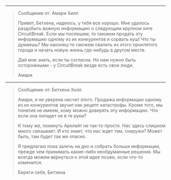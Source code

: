 
---

> Сообщение от: Амари Хилл
> 
> Привет, Бетхена, надеюсь, у тебя все хорошо. Мне удалось раздобыть важную информацию о следующем крупном хите CircuitBreak. Если мы поспешим, то сможем продать эту информацию одному из их конкурентов и сорвать куш! Что ты думаешь? Мы наконец-то сможем свалить из этого проклятого города и начать новую жизнь где-нибудь в другом месте.
> 
> Дай мне знать, если ты согласна. Но нам нужно быть осторожными - у CircuitBreak везде есть свои люди.
> 
> Амари

---

> Сообщение от: Бетхена Холл
>
> Амари, я не уверена насчет этого. Продажа информации одному из их конкурентов звучит как рецепт катастрофы. Кроме того, мы понятия не имеем, кому можно доверять эту информацию. Что если она попадет не в те руки?
>
> К тому же, покинуть Арклайт не так-то просто. Нас здесь слишком много связывает. И кто знает, что нас ждет там, снаружи? Может быть, там будет так же опасно.
>
> Я предлагаю пока залечь на дно и собрать больше информации, прежде чем принимать какие-либо необдуманные решения. Мы всегда можем вернуться к этой идее позже, если что-то изменится.
>
> Береги себя,
> Бетхена
